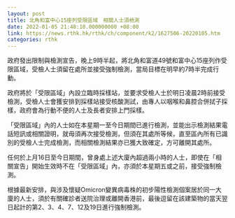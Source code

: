 ```yaml
---
layout: post
title: 北角和富中心15座列受限區域　相關人士須檢測
date: 2022-01-05 21:48:10.000000000 +08:00
link: https://news.rthk.hk/rthk/ch/component/k2/1627506-20220105.htm
categories: rthk
---
```


政府發出限制與檢測宣告，晚上9時半起，將北角和富道49號和富中心15座列作受限區域，受檢人士須留在處所並接受強制檢測，當局目標在明早約7時半完成行動。

政府將於「受限區域」內設立臨時採樣站，並要求受檢人士於明日凌晨2時前接受檢測，受檢人士會獲安排到採樣站接受核酸測試，由專人以咽喉和鼻腔合併拭子採樣，政府會為行動不便的人士及長者安排上門採樣。

「受限區域」內的人士如在本星期一至今日期間已進行檢測，並能出示檢測結果電話短訊或相關證明，就毋須再次接受檢測，但須在其處所等候，直至區內所有已識別的受檢人士完成檢測，而相關檢測結果亦已獲大致確定，方可離開其處所。

任何於上月16日至今日期間，曾身處上述大廈內超過兩小時的人士，即使在「相關宣告」開始生效時不在「受限區域」內，亦須於本星期五或之前，接受強制檢測。

根據最新安排，與涉及懷疑Omicron變異病毒株的初步陽性檢測個案居於同一大廈的人士，須於有關確診者送院治理或離開香港前，最後逗留在該建築物的當天翌日起計的第2、3、4、7、12及19日進行強制檢測。
